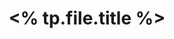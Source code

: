 ---
title: "<% tp.file.title %>"
author: ""
description: ""
created: "<% tp.file.creation_date() %>"
modified: "<% tp.file.last_modified_date() %>"
status: "draft, in progress, done, publish, archive"
categories: []
tags: []
alias: []
---